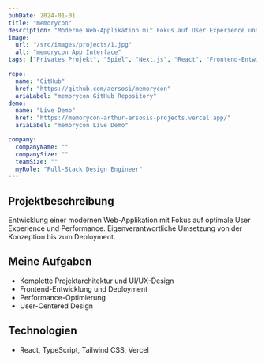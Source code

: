 ```yaml
---
pubDate: 2024-01-01
title: "memorycon"
description: "Moderne Web-Applikation mit Fokus auf User Experience und Performance"
image:
  url: "/src/images/projects/1.jpg"
  alt: "memorycon App Interface"
tags: ["Privates Projekt", "Spiel", "Next.js", "React", "Frontend-Entwicklung"]

repo:
  name: "GitHub"
  href: "https://github.com/aersosi/memorycon"
  ariaLabel: "memorycon GitHub Repository"
demo:
  name: "Live Demo"
  href: "https://memorycon-arthur-ersosis-projects.vercel.app/"
  ariaLabel: "memorycon Live Demo"

company:
  companyName: ""
  companySize: ""
  teamSize: ""
  myRole: "Full-Stack Design Engineer"
---
```


## Projektbeschreibung

Entwicklung einer modernen Web-Applikation mit Fokus auf optimale User Experience und Performance. Eigenverantwortliche
Umsetzung von der Konzeption bis zum Deployment.

## Meine Aufgaben

- Komplette Projektarchitektur und UI/UX-Design
- Frontend-Entwicklung und Deployment
- Performance-Optimierung
- User-Centered Design

## Technologien

- React, TypeScript, Tailwind CSS, Vercel
